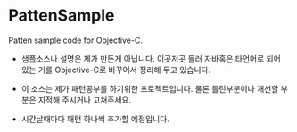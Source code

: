 # PattenSample

Patten sample code for Objective-C.

* 샘플소스나 설명은 제가 만든게 아닙니다. 이곳저곳 들러 자바혹은 타언어로 되어 있는 거를 Objective-C로 바꾸어서 정리해 두고 있습니다.

* 이 소스는 제가 패턴공부를 하기위한 프로젝트입니다. 물론 틀린부분이나 개선할 부분은 지적해 주시거나 고쳐주세요.

* 시간날때마다 패턴 하나씩 추가할 예정입니다.
